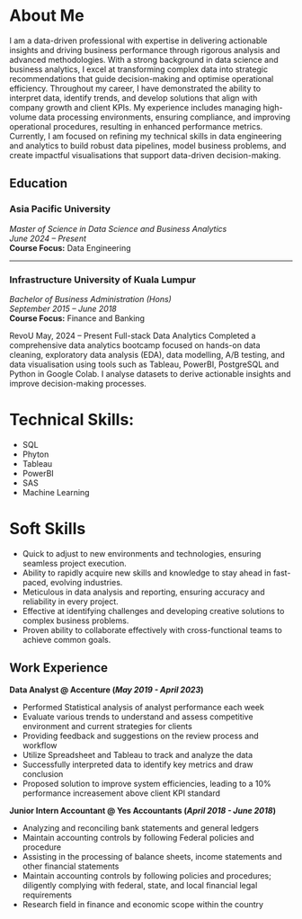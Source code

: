 # About Me
I am a data-driven professional with expertise in delivering actionable insights and driving business performance through rigorous analysis and advanced methodologies. With a strong background in data science and business analytics, I excel at transforming complex data into strategic recommendations that guide decision-making and optimise operational efficiency. Throughout my career, I have demonstrated the ability to interpret data, identify trends, and develop solutions that align with company growth and client KPIs. My experience includes managing high-volume data processing environments, ensuring compliance, and improving operational procedures, resulting in enhanced performance metrics. Currently, I am focused on refining my technical skills in data engineering and analytics to build robust data pipelines, model business problems, and create impactful visualisations that support data-driven decision-making.

## Education

### Asia Pacific University  
*Master of Science in Data Science and Business Analytics*  
_June 2024 – Present_  
**Course Focus:** Data Engineering

---

### Infrastructure University of Kuala Lumpur  
*Bachelor of Business Administration (Hons)*  
_September 2015 – June 2018_  
**Course Focus:** Finance and Banking
  




RevoU						      			            			                                                                                                    May, 2024 – Present
Full-stack Data Analytics
Completed a comprehensive data analytics bootcamp focused on hands-on data cleaning, exploratory data analysis (EDA), data modelling, A/B testing, and data visualisation using tools such as Tableau, PowerBI, PostgreSQL and Python in Google Colab. I analyse datasets to derive actionable insights and improve decision-making processes.

# Technical Skills:
- SQL
- Phyton
- Tableau
- PowerBI
- SAS
- Machine Learning

# Soft Skills
- Quick to adjust to new environments and technologies, ensuring seamless project execution.
- Ability to rapidly acquire new skills and knowledge to stay ahead in fast-paced, evolving industries.
- Meticulous in data analysis and reporting, ensuring accuracy and reliability in every project.
- Effective at identifying challenges and developing creative solutions to complex business problems.
- Proven ability to collaborate effectively with cross-functional teams to achieve common goals.






## Work Experience
**Data Analyst @ Accenture (_May 2019 - April 2023_)**
- Performed Statistical analysis of analyst performance each week
- Evaluate various trends to understand and assess competitive environment and current strategies for clients
- Providing feedback and suggestions on the review process and workflow
- Utilize Spreadsheet and Tableau to track and analyze the data
- Successfully interpreted data to identify key metrics and draw conclusion
- Proposed solution to improve system efficiencies, leading to a 10% performance increasement above client KPI standard

**Junior Intern Accountant @ Yes Accountants (_April 2018 - June 2018_)**
- Analyzing and reconciling bank statements and general ledgers
- Maintain accounting controls by following Federal policies and procedure
- Assisting in the processing of balance sheets, income statements and other financial statements
- Maintain accounting controls by following policies and procedures; diligently complying with federal, state, and local financial legal requirements
- Research field in finance and economic scope within the country  

